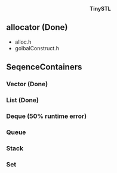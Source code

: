 <p align="center">
	<strong> TinySTL </strong>
</p>

## allocator (Done)
- alloc.h
- golbalConstruct.h

## SeqenceContainers
### Vector (Done)

### List   (Done)

### Deque  (50% runtime error)

### Queue

### Stack

### Set
